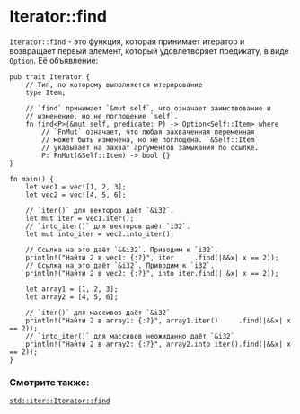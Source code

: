 # Iterator::find

`Iterator::find` - это функция, которая принимает итератор и возвращает первый
элемент, который удовлетворяет предикату, в виде `Option`. Её объявление:

```rust,ignore
pub trait Iterator {
    // Тип, по которому выполняется итерирование
    type Item;

    // `find` принимает `&mut self`, что означает заимствование и
    // изменение, но не поглощение `self`.
    fn find<P>(&mut self, predicate: P) -> Option<Self::Item> where
        // `FnMut` означает, что любая захваченная переменная
        // может быть изменена, но не поглощена. `&Self::Item`
        // указывает на захват аргументов замыкания по ссылке.
        P: FnMut(&Self::Item) -> bool {}
}
```

```rust,editable
fn main() {
    let vec1 = vec![1, 2, 3];
    let vec2 = vec![4, 5, 6];

    // `iter()` для векторов даёт `&i32`.
    let mut iter = vec1.iter();
    // `into_iter()` для векторов даёт `i32`.
    let mut into_iter = vec2.into_iter();

    // Ссылка на это даёт `&&i32`. Приводим к `i32`.
    println!("Найти 2 в vec1: {:?}", iter     .find(|&&x| x == 2));
    // Ссылка на это даёт `&i32`. Приводим к `i32`.
    println!("Найти 2 в vec2: {:?}", into_iter.find(| &x| x == 2));

    let array1 = [1, 2, 3];
    let array2 = [4, 5, 6];

    // `iter()` для массивов даёт `&i32`
    println!("Найти 2 в array1: {:?}", array1.iter()     .find(|&&x| x == 2));
    // `into_iter()` для массивов неожиданно даёт `&i32`
    println!("Найти 2 в array2: {:?}", array2.into_iter().find(|&&x| x == 2));
}
```

### Смотрите также:

[`std::iter::Iterator::find`][find]

[find]: https://doc.rust-lang.org/std/iter/trait.Iterator.html#method.find
